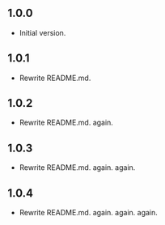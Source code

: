 ## 1.0.0

- Initial version.

## 1.0.1

- Rewrite README.md.

## 1.0.2

- Rewrite README.md. again.

## 1.0.3

- Rewrite README.md. again. again.

## 1.0.4

- Rewrite README.md. again. again. again.